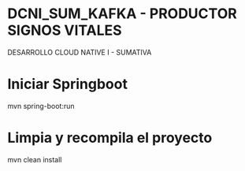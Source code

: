 # DCNI_SUM_KAFKA - PRODUCTOR SIGNOS VITALES
DESARROLLO CLOUD NATIVE I - SUMATIVA

# Iniciar Springboot
mvn spring-boot:run

# Limpia y recompila el proyecto
mvn clean install